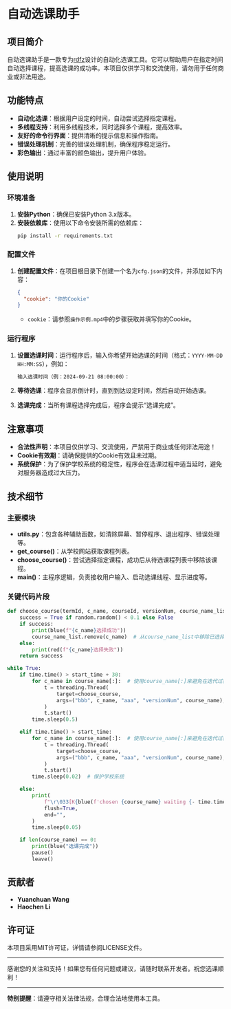 # 自动选课助手

## 项目简介

自动选课助手是一款专为[rdfz](rdfz.jyyun.com)设计的自动化选课工具。它可以帮助用户在指定时间自动选择课程，提高选课的成功率。本项目仅供学习和交流使用，请勿用于任何商业或非法用途。

## 功能特点

- **自动化选课**：根据用户设定的时间，自动尝试选择指定课程。
- **多线程支持**：利用多线程技术，同时选择多个课程，提高效率。
- **友好的命令行界面**：提供清晰的提示信息和操作指南。
- **错误处理机制**：完善的错误处理机制，确保程序稳定运行。
- **彩色输出**：通过丰富的颜色输出，提升用户体验。

## 使用说明

### 环境准备

1. **安装Python**：确保已安装Python 3.x版本。
2. **安装依赖库**：使用以下命令安装所需的依赖库：
   ```bash
   pip install -r requirements.txt
   ```


### 配置文件

1. **创建配置文件**：在项目根目录下创建一个名为`cfg.json`的文件，并添加如下内容：
   ```json
   {
     "cookie": "你的Cookie"
   }
   ```

   - `cookie`：请参照`操作示例.mp4`中的步骤获取并填写你的Cookie。

### 运行程序

1. **设置选课时间**：运行程序后，输入你希望开始选课的时间（格式：`YYYY-MM-DD HH:MM:SS`），例如：
   ```bash
   输入选课时间（例：2024-09-21 08:00:00）：
   ```


2. **等待选课**：程序会显示倒计时，直到到达设定时间，然后自动开始选课。

3. **选课完成**：当所有课程选择完成后，程序会提示“选课完成”。

## 注意事项

- **合法性声明**：本项目仅供学习、交流使用，严禁用于商业或任何非法用途！
- **Cookie有效期**：请确保提供的Cookie有效且未过期。
- **系统保护**：为了保护学校系统的稳定性，程序会在选课过程中适当延时，避免对服务器造成过大压力。

## 技术细节

### 主要模块

- **utils.py**：包含各种辅助函数，如清除屏幕、暂停程序、退出程序、错误处理等。
- **get_course()**：从学校网站获取课程列表。
- **choose_course()**：尝试选择指定课程，成功后从待选课程列表中移除该课程。
- **main()**：主程序逻辑，负责接收用户输入、启动选课线程、显示进度等。

### 关键代码片段

```python
def choose_course(termId, c_name, courseId, versionNum, course_name_list):
    success = True if random.random() < 0.1 else False
    if success:
        print(blue(f"{c_name}选择成功"))
        course_name_list.remove(c_name)  # 从course_name_list中移除已选择的课程
    else:
        print(red(f"{c_name}选择失败"))
    return success
```
```python
while True:
    if time.time() > start_time + 30:
        for c_name in course_name[:]:  # 使用course_name[:]来避免在迭代过程中修改列表
            t = threading.Thread(
                target=choose_course,
                args=("bbb", c_name, "aaa", "versionNum", course_name),
            )
            t.start()
        time.sleep(0.5)

    elif time.time() > start_time:
        for c_name in course_name[:]:  # 使用course_name[:]来避免在迭代过程中修改列表
            t = threading.Thread(
                target=choose_course,
                args=("bbb", c_name, "aaa", "versionNum", course_name),
            )
            t.start()
        time.sleep(0.02)  # 保护学校系统

    else:
        print(
            f"\r\033[K{blue(f'chosen {course_name} waiting {- time.time() + start_time:.2f} seconds')}",
            flush=True,
            end="",
        )
        time.sleep(0.05)

    if len(course_name) == 0:
        print(blue("选课完成"))
        pause()
        leave()
```


## 贡献者

- **Yuanchuan Wang**
- **Haochen Li**

## 许可证

本项目采用MIT许可证，详情请参阅LICENSE文件。

---

感谢您的关注和支持！如果您有任何问题或建议，请随时联系开发者。祝您选课顺利！

---

**特别提醒**：请遵守相关法律法规，合理合法地使用本工具。